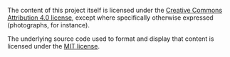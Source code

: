 
The content of this project itself is licensed under the
[Creative Commons Attribution 4.0 license](http://creativecommons.org/licenses/by/4.0/us/deed.en_US),
except where specifically otherwise expressed (photographs, for instance). 

The underlying source code used to format and display that content
is licensed under the [MIT license](http://opensource.org/licenses/mit-license.php).
